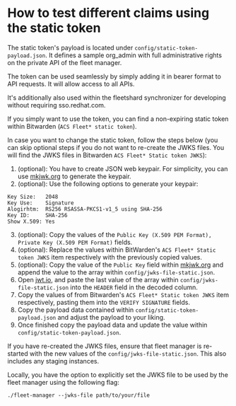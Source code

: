 # How to test different claims using the static token

The static token's payload is located under `config/static-token-payload.json`.
It defines a sample org_admin with full administrative rights on the private API of the fleet manager.

The token can be used seamlessly by simply adding it in bearer format to API requests. It will allow access to all APIs.

It's additionally also used within the fleetshard synchronizer for developing without requiring sso.redhat.com.

If you simply want to use the token, you can find a non-expiring static token within Bitwarden (`ACS Fleet* static token`).

In case you want to change the static token, follow the steps below (you can skip optional steps if you do not want to 
re-create the JWKS files. You will find the JWKS files in Bitwarden `ACS Fleet* Static token JWKS`):

1. (optional): You have to create JSON web keypair. For simplicity, you can use [mkjwk.org](http://mkjwk.org/) to generate the keypair.
2. (optional): Use the following options to generate your keypair:
```
Key Size:   2048
Key Use:    Signature
Alogirhtm:  RS256 RSASSA-PKCS1-v1_5 using SHA-256
Key ID:     SHA-256
Show X.509: Yes
```
3. (optional): Copy the values of the `Public Key (X.509 PEM Format), Private Key (X.509 PEM Format)` fields.
4. (optional): Replace the values within BitWarden's `ACS Fleet* Static token JWKS` item respectively with the previously copied values.
5. (optional): Copy the value of the `Public Key` field within [mkjwk.org](http://mkjwk.org) and append the value to the array within `config/jwks-file-static.json`.
6. Open [jwt.io](https://jwt.io), and paste the last value of the array within `config/jwks-file-static.json` into the `HEADER` field in the decoded column.
7. Copy the values of from Bitwarden's `ACS Fleet* Static token JWKS` item respectively, pasting them into the `VERIFY SIGNATURE` fields.
8. Copy the payload data contained within `config/static-token-payload.json` and adjust the payload to your liking.
9. Once finished copy the payload data and update the value within `config/static-token-payload.json`.

If you have re-created the JWKS files, ensure that fleet manager is re-started with the new values of the `config/jwks-file-static.json`.
This also includes any staging instances.

Locally, you have the option to explicitly set the JWKS file to be used by the fleet manager using the following flag:
```shell
./fleet-manager --jwks-file path/to/your/file
```
